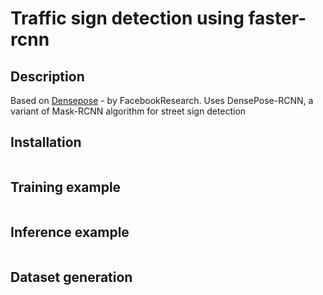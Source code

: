 # Traffic sign detection using faster-rcnn

## Description
Based on [Densepose](https://github.com/facebookresearch/densepose.git) - by FacebookResearch.
Uses DensePose-RCNN, a variant of Mask-RCNN algorithm for street sign detection

## Installation
```

```
## Training example
```

```

## Inference example
```

```

## Dataset generation



